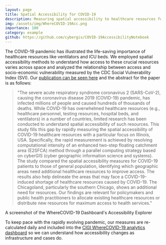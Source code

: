 ```yaml
---
layout: page
title: Spatial Accessibility for COVID-19
description: Measuring spatial accessibility to healthcare resources for the COVID-19 pandemic
img: /assets/img/WhereCOVID-19Acc.png
importance: 100
category: example
github: https://github.com/cybergis/COVID-19AccessibilityNotebook
---
```


The COVID-19 pandemic has illustrated the life-saving importance of healthcare resources like ventilators and ICU beds. We employed spatial accessibility methods to understand how access to these crucial resources varies across space and analyzed the relationship between access and socio-economic vulnerability measured by the CDC Social Vulnerability Index (SVI). Our [publication can be seen here](https://doi.org/10.1186/s12942-020-00229-x) and the abstract for the paper is as follows:

> "The severe acute respiratory syndrome coronavirus 2 (SARS-CoV-2), causing the coronavirus disease 2019 (COVID-19) pandemic, has infected millions of people and caused hundreds of thousands of deaths. While COVID-19 has overwhelmed healthcare resources (e.g., healthcare personnel, testing resources, hospital beds, and ventilators) in a number of countries, limited research has been conducted to understand spatial accessibility of such resources. This study fills this gap by rapidly measuring the spatial accessibility of COVID-19 healthcare resources with a particular focus on Illinois, USA. Specifically, the rapid measurement is achieved by resolving computational intensity of an enhanced two-step floating catchment area (E2SFCA) method through a parallel computing strategy based on cyberGIS (cyber geographic information science and systems). The study compared the spatial accessibility measures for COVID-19 patients to those of general population, identifying which geographic areas need additional healthcare resources to improve access. The results also help delineate the areas that may face a COVID-19-induced shortage of healthcare resources caused by COVID-19. The Chicagoland, particularly the southern Chicago, shows an additional need for resources. Our findings are relevant for policymakers and public health practitioners to allocate existing healthcare resources or distribute new resources for maximum access to health services."

<div class="row" style="text-align: center;">
    <div class="col-sm mt-3 mt-md-0">
        <img class="img-fluid rounded z-depth-1" src="{{ '/assets/img/WhereCOVID-19Acc.png' | relative_url }}" alt="" title="WhereCOVID-19 Accessibility"/>
    </div>
</div>
<div class="caption">
    A screenshot of the WhereCOVID-19 Dashboard's Accessibility Explorer
</div>

To keep pace with the rapidly evolving pandemic, our measures are re-calculated daily and included into the [CIGI WhereCOVID-19 analytics dashboard](https://wherecovid19.cigi.illinois.edu/spatialAccess.html) so we can understand how accessibility changes as infrastructure and cases do.
